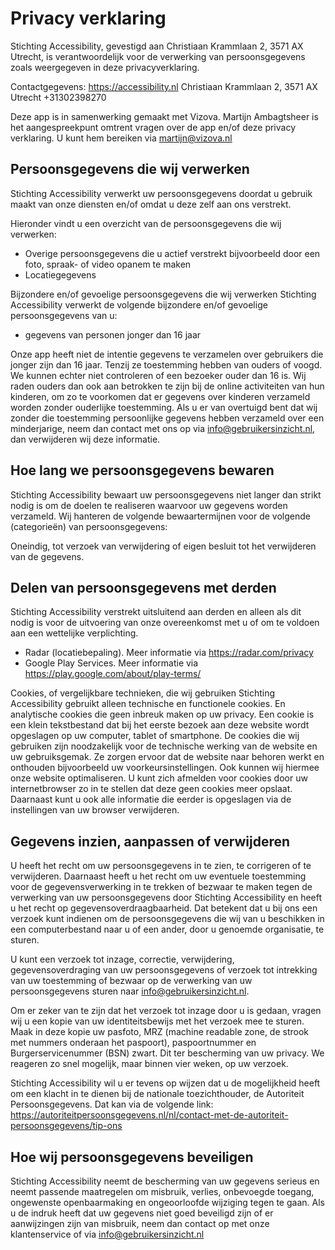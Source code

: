 # Privacy verklaring #

Stichting Accessibility, gevestigd aan Christiaan Krammlaan 2, 3571 AX Utrecht, is verantwoordelijk voor de verwerking van persoonsgegevens zoals weergegeven in deze privacyverklaring.

Contactgegevens:
https://accessibility.nl
Christiaan Krammlaan 2, 3571 AX Utrecht
+31302398270

Deze app is in samenwerking gemaakt met Vizova. 
Martijn Ambagtsheer is het aangespreekpunt omtrent vragen over de app en/of deze privacy verklaring. U kunt hem bereiken via martijn@vizova.nl

## Persoonsgegevens die wij verwerken ##
Stichting Accessibility verwerkt uw persoonsgegevens doordat u gebruik maakt van onze diensten en/of omdat u deze zelf aan ons verstrekt.

Hieronder vindt u een overzicht van de persoonsgegevens die wij verwerken:
- Overige persoonsgegevens die u actief verstrekt bijvoorbeeld door een foto, spraak- of video opanem te maken
- Locatiegegevens


Bijzondere en/of gevoelige persoonsgegevens die wij verwerken
Stichting Accessibility verwerkt de volgende bijzondere en/of gevoelige persoonsgegevens van u:
- gegevens van personen jonger dan 16 jaar

Onze app heeft niet de intentie gegevens te verzamelen over gebruikers die jonger zijn dan 16 jaar. Tenzij ze toestemming hebben van ouders of voogd. We kunnen echter niet controleren of een bezoeker ouder dan 16 is. Wij raden ouders dan ook aan betrokken te zijn bij de online activiteiten van hun kinderen, om zo te voorkomen dat er gegevens over kinderen verzameld worden zonder ouderlijke toestemming. Als u er van overtuigd bent dat wij zonder die toestemming persoonlijke gegevens hebben verzameld over een minderjarige, neem dan contact met ons op via info@gebruikersinzicht.nl, dan verwijderen wij deze informatie.

## Hoe lang we persoonsgegevens bewaren ##
Stichting Accessibility bewaart uw persoonsgegevens niet langer dan strikt nodig is om de doelen te realiseren waarvoor uw gegevens worden verzameld. Wij hanteren de volgende bewaartermijnen voor de volgende (categorieën) van persoonsgegevens:

Oneindig, tot verzoek van verwijdering of eigen besluit tot het verwijderen van de gegevens.


## Delen van persoonsgegevens met derden ##
Stichting Accessibility verstrekt uitsluitend aan derden en alleen als dit nodig is voor de uitvoering van onze overeenkomst met u of om te voldoen aan een wettelijke verplichting.
- Radar (locatiebepaling). Meer informatie via https://radar.com/privacy
- Google Play Services. Meer informatie via https://play.google.com/about/play-terms/

Cookies, of vergelijkbare technieken, die wij gebruiken
Stichting Accessibility gebruikt alleen technische en functionele cookies. En analytische cookies die geen inbreuk maken op uw privacy. Een cookie is een klein tekstbestand dat bij het eerste bezoek aan deze website wordt opgeslagen op uw computer, tablet of smartphone. De cookies die wij gebruiken zijn noodzakelijk voor de technische werking van de website en uw gebruiksgemak. Ze zorgen ervoor dat de website naar behoren werkt en onthouden bijvoorbeeld uw voorkeursinstellingen. Ook kunnen wij hiermee onze website optimaliseren. U kunt zich afmelden voor cookies door uw internetbrowser zo in te stellen dat deze geen cookies meer opslaat. Daarnaast kunt u ook alle informatie die eerder is opgeslagen via de instellingen van uw browser verwijderen.


## Gegevens inzien, aanpassen of verwijderen ##
U heeft het recht om uw persoonsgegevens in te zien, te corrigeren of te verwijderen. Daarnaast heeft u het recht om uw eventuele toestemming voor de gegevensverwerking in te trekken of bezwaar te maken tegen de verwerking van uw persoonsgegevens door Stichting Accessibility en heeft u het recht op gegevensoverdraagbaarheid. Dat betekent dat u bij ons een verzoek kunt indienen om de persoonsgegevens die wij van u beschikken in een computerbestand naar u of een ander, door u genoemde organisatie, te sturen.

U kunt een verzoek tot inzage, correctie, verwijdering, gegevensoverdraging van uw persoonsgegevens of verzoek tot intrekking van uw toestemming of bezwaar op de verwerking van uw persoonsgegevens sturen naar info@gebruikersinzicht.nl.

Om er zeker van te zijn dat het verzoek tot inzage door u is gedaan, vragen wij u een kopie van uw identiteitsbewijs met het verzoek mee te sturen. Maak in deze kopie uw pasfoto, MRZ (machine readable zone, de strook met nummers onderaan het paspoort), paspoortnummer en Burgerservicenummer (BSN) zwart. Dit ter bescherming van uw privacy. We reageren zo snel mogelijk, maar binnen vier weken, op uw verzoek.

Stichting Accessibility wil u er tevens op wijzen dat u de mogelijkheid heeft om een klacht in te dienen bij de nationale toezichthouder, de Autoriteit Persoonsgegevens. Dat kan via de volgende link: https://autoriteitpersoonsgegevens.nl/nl/contact-met-de-autoriteit-persoonsgegevens/tip-ons


## Hoe wij persoonsgegevens beveiligen ##
Stichting Accessibility neemt de bescherming van uw gegevens serieus en neemt passende maatregelen om misbruik, verlies, onbevoegde toegang, ongewenste openbaarmaking en ongeoorloofde wijziging tegen te gaan. Als u de indruk heeft dat uw gegevens niet goed beveiligd zijn of er aanwijzingen zijn van misbruik, neem dan contact op met onze klantenservice of via info@gebruikersinzicht.nl
